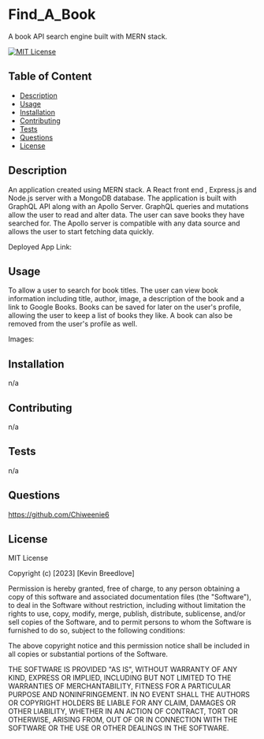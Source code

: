 # Find_A_Book
A book API search engine built with MERN stack.

[![MIT License](https://img.shields.io/badge/License-MIT-blue)]((https://opensource.org/licenses/MIT))

## Table of Content
  - [Description](#Description)
  - [Usage](#Usage)
  - [Installation](#Installation)
  - [Contributing](#Contributing)
  - [Tests](#Tests)
  - [Questions](#Questions)
  - [License](#License)

## Description
An application created using MERN stack. A React front end , Express.js and Node.js server with a MongoDB database. The application is built with GraphQL API along with an Apollo Server. GraphQL queries and mutations allow the user to read and alter data.  The user can save books they have searched for. The Apollo server is compatible with any data source and allows the user to start fetching data quickly.
  
  Deployed App Link:  


## Usage  
To allow a user to search for book titles. The user can view book information including title, author, image, a description of the book and a link to Google Books. Books can be saved for later on the user's profile, allowing the user to keep a list of books they like. A book can also be removed from the user's profile as well.
  
  Images:  



## Installation
  n/a

## Contributing
  n/a

## Tests
  n/a

## Questions
  https://github.com/Chiweenie6  

## License
  MIT License

Copyright (c) [2023] [Kevin Breedlove]

Permission is hereby granted, free of charge, to any person obtaining a copy
of this software and associated documentation files (the "Software"), to deal
in the Software without restriction, including without limitation the rights
to use, copy, modify, merge, publish, distribute, sublicense, and/or sell
copies of the Software, and to permit persons to whom the Software is
furnished to do so, subject to the following conditions:

The above copyright notice and this permission notice shall be included in all
copies or substantial portions of the Software.

THE SOFTWARE IS PROVIDED "AS IS", WITHOUT WARRANTY OF ANY KIND, EXPRESS OR
IMPLIED, INCLUDING BUT NOT LIMITED TO THE WARRANTIES OF MERCHANTABILITY,
FITNESS FOR A PARTICULAR PURPOSE AND NONINFRINGEMENT. IN NO EVENT SHALL THE
AUTHORS OR COPYRIGHT HOLDERS BE LIABLE FOR ANY CLAIM, DAMAGES OR OTHER
LIABILITY, WHETHER IN AN ACTION OF CONTRACT, TORT OR OTHERWISE, ARISING FROM,
OUT OF OR IN CONNECTION WITH THE SOFTWARE OR THE USE OR OTHER DEALINGS IN THE
SOFTWARE.
